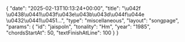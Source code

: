 {
    "date": "2025-02-13T10:13:24+00:00",
    "title": "\u042f \u0438\u0441\u043f\u043e\u043b\u043d\u044f\u044e \u0432\u0441\u0451...",
    "type": "miscellaneous",
    "layout": "songpage",
    "params": {
        "id": "jaispoln",
        "tonality": "Hm",
        "year": "1985",
        "chordsStartAt": 50,
        "textFinishAtLine": 100
    }
}